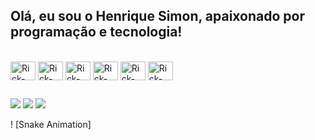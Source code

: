 ## Olá, eu sou o Henrique Simon, apaixonado por programação e tecnologia!

<div style="display: inline_block"><br>
  <img align="center" alt="Rick-Flutter" height="30" width="40" src="https://cdn.jsdelivr.net/gh/devicons/devicon/icons/flutter/flutter-original.svg">
  <img align="center" alt="Rick-Flutter" height="30" width="40" src="https://cdn.jsdelivr.net/gh/devicons/devicon/icons/androidstudio/androidstudio-original.svg">
  <img align="center" alt="Rick-Flutter" height="30" width="40" src="https://cdn.jsdelivr.net/gh/devicons/devicon/icons/git/git-original.svg">
  <img align="center" alt="Rick-Flutter" height="30" width="40" src="https://cdn.jsdelivr.net/gh/devicons/devicon/icons/html5/html5-original.svg">
  <img align="center" alt="Rick-Flutter" height="30" width="40" src="https://cdn.jsdelivr.net/gh/devicons/devicon/icons/css3/css3-original.svg">
  <img align="center" alt="Rick-Flutter" height="30" width="40" src="https://cdn.jsdelivr.net/gh/devicons/devicon/icons/vscode/vscode-original.svg">
</div>

##

<div> 
  <a href="https://www.instagram.com/eusimon17" target="_blank"><img src="https://img.shields.io/badge/-Instagram-%23E4405F?style=for-the-badge&logo=instagram&logoColor=white" target="_blank"></a>
  <a href = "mailto:henriquesimon1998@gmail.com"><img src="https://img.shields.io/badge/-Gmail-%23333?style=for-the-badge&logo=gmail&logoColor=white" target="_blank"></a>
  <a href="https://www.linkedin.com/in/henrique-simon/" target="_blank"><img src="https://img.shields.io/badge/-LinkedIn-%230077B5?style=for-the-badge&logo=linkedin&logoColor=white" target="_blank"></a> 
  
</div>

! [Snake Animation]
